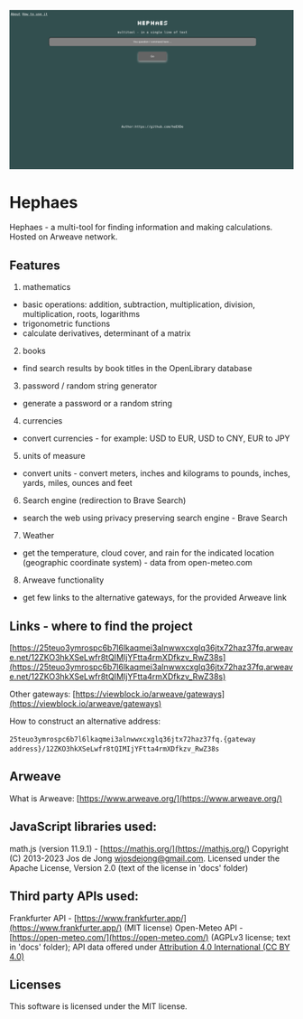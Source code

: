 ![](https://raw.githubusercontent.com/heEXDe/hephaes/main/img/hephaes-gui.png)

# Hephaes
Hephaes - a multi-tool for finding information and making calculations. Hosted on Arweave network.

## Features

1. mathematics
- basic operations: addition, subtraction, multiplication, division, multiplication, roots, logarithms
- trigonometric functions
- calculate derivatives, determinant of a matrix

2. books
- find search results by book titles in the OpenLibrary database

3. password / random string generator
- generate a password or a random string

4. currencies
- convert currencies - for example: USD to EUR, USD to CNY, EUR to JPY

5. units of measure
- convert units - convert meters, inches and kilograms to pounds, inches, yards, miles, ounces and feet

6. Search engine (redirection to Brave Search)
- search the web using privacy preserving search engine - Brave Search

7. Weather
- get the temperature, cloud cover, and rain for the indicated location (geographic coordinate system) - data from open-meteo.com

8. Arweave functionality
- get few links to the alternative gateways, for the provided Arweave link

## Links - where to find the project

[https://25teuo3ymrospc6b7l6lkaqmei3alnwwxcxglq36jtx72haz37fq.arweave.net/12ZKO3hkXSeLwfr8tQIMIjYFtta4rmXDfkzv_RwZ38s](https://25teuo3ymrospc6b7l6lkaqmei3alnwwxcxglq36jtx72haz37fq.arweave.net/12ZKO3hkXSeLwfr8tQIMIjYFtta4rmXDfkzv_RwZ38s)

Other gateways:
[https://viewblock.io/arweave/gateways](https://viewblock.io/arweave/gateways)

How to construct an alternative address:

`25teuo3ymrospc6b7l6lkaqmei3alnwwxcxglq36jtx72haz37fq.{gateway address}/12ZKO3hkXSeLwfr8tQIMIjYFtta4rmXDfkzv_RwZ38s`

## Arweave
What is Arweave: [https://www.arweave.org/](https://www.arweave.org/)

## JavaScript libraries used:
math.js (version 11.9.1) - [https://mathjs.org/](https://mathjs.org/)
Copyright (C) 2013-2023 Jos de Jong wjosdejong@gmail.com. Licensed under the Apache License, Version 2.0 (text of the license in 'docs' folder)

## Third party APIs used:
Frankfurter API - [https://www.frankfurter.app/](https://www.frankfurter.app/) (MIT license)
Open-Meteo API - [https://open-meteo.com/](https://open-meteo.com/) (AGPLv3 license; text in 'docs' folder); API data offered under [Attribution 4.0 International (CC BY 4.0)](https://creativecommons.org/licenses/by/4.0/)

## Licenses
This software is licensed under the MIT license.